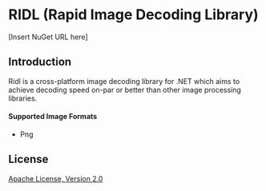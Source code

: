 # RIDL (Rapid Image Decoding Library)
[Insert NuGet URL here]

## Introduction
Ridl is a cross-platform image decoding library for .NET which aims to achieve decoding speed on-par or better than other image processing libraries.

#### Supported Image Formats
- Png

## License
[Apache License, Version 2.0](https://www.apache.org/licenses/LICENSE-2.0)
